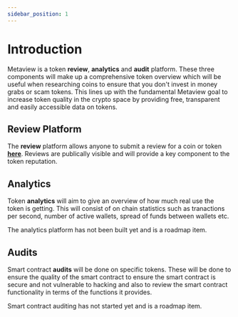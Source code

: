 ```yaml
---
sidebar_position: 1
---
```


# Introduction

Metaview is a token **review**, **analytics** and **audit** platform. These three components will make up a comprehensive token overview 
which will be useful when researching coins to ensure that you don't invest in money grabs or scam tokens. This lines up 
with the fundamental Metaview goal to increase token quality in the crypto space by providing free, transparent and easily 
accessible data on tokens.

## Review Platform

The **review** platform allows anyone to submit a review for a coin or token **[here](https://metaview.io/review)**.
Reviews are publically visible and will provide a key component to the token reputation.

## Analytics

Token **analytics** will aim to give an overview of how much real use the token is getting. This will consist of on chain statistics such as tranactions per second, 
number of active wallets, spread of funds between wallets etc.

The analytics platform has not been built yet and is a roadmap item.


## Audits

Smart contract **audits** will be done on specific tokens. These will be done to ensure the quality of the smart contract to ensure the smart contract
 is secure and not vulnerable to hacking and also to review the smart contract functionality in terms of the functions it provides.

Smart contract auditing has not started yet and is a roadmap item.